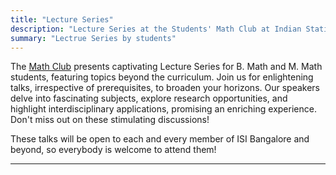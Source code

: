 ```yaml
---
title: "Lecture Series"
description: "Lecture Series at the Students' Math Club at Indian Statistical Institute, Bangalore."
summary: "Lectrue Series by students"
---
```


The [Math Club](/) presents captivating Lecture Series for B. Math and M. Math students, featuring topics beyond the curriculum. Join us for enlightening talks, irrespective of prerequisites, to broaden your horizons. Our speakers delve into fascinating subjects, explore research opportunities, and highlight interdisciplinary applications, promising an enriching experience. Don't miss out on these stimulating discussions!

These talks will be open to each and every member of ISI Bangalore and beyond, so everybody is welcome to attend them!

---
